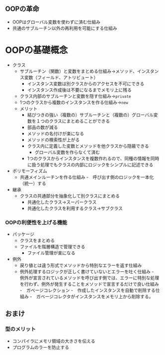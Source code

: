 ## OOPの革命
- OOPはグローバル変数を使わずに済む仕組み
- 共通のサブルーチン以外の再利用を可能にする仕組み

# OOPの基礎概念
- クラス
  - サブルーチン（関数）と変数をまとめる仕組み→メソッド、インスタンス変数（フィールド、アトリビュート）
    - インスタンス変数は別クラスからのアクセスを不可にできる
    - インスタンス作成後は不要になるまでメモリ上に残る 
  - クラス内部のサブルーチンと変数を隠す仕組み→`private`
  - 1つのクラスから複数のインスタンスを作る仕組み→`new`
  - メリット
    - 結びつきの強い（複数の）サブルーチンと（複数の）グローバル変数を１つのクラスにまとめることができる
    - 部品の数が減る
    - メソッドの名付けが楽になる
    - メソッドの検索性が上がる
    - クラス内に定義した変数とメソッドを他クラスから隠蔽できる
      - グローバル変数を作らなくて済む
    - 1つのクラスからインスタンスを複数作れるので、同種の情報を同時に扱う処理でもクラスの内部にロジックをシンプルに記述できる 
- ポリモーフィズム
  - 共通メインルーチンを作る仕組み
    -　呼び出す側のロジックを一本化（統一）する  
- 継承
  - クラスの共通部分を抽象化して別クラスにまとめる
    - 共通化したクラス→スーパークラス
    - 共通化したクラスを利用するクラス→サブクラス

### OOPの利便性を上げる機能
- パッケージ
  - クラスをまとめる
  - ファイルを階層構造で管理できる
    - ファイル管理が楽になる
- 例外
  - 戻り値とは違う形式でメソッドから特別なエラーを返す仕組み
  - 例外処理するロジックが正しく書けていないとエラーを吐く仕組み
  -　例外が宣言されているメソッドを呼び出す側では、エラーに特別な処理を行わず、例外が発生することをメソッドで宣言するだけで良い仕組み
-　ガベージコレクション
  -　作成したインスタンスを自動で削除する仕組み
    -　ガベージコレクタがインスタンスをメモリ上から削除する。　

## おまけ
### 型のメリット
- コンパイラにメモリ領域の大きさを伝える
- プログラムのラーを防止する
